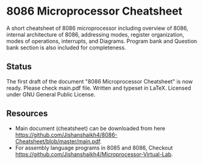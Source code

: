 # 8086 Microprocessor Cheatsheet
A short cheatsheet of 8086 microprocessor including overview of 8086, internal architecture of 8086, addressing modes, register organization, modes of operations, interrupts, and Diagrams. Program bank and Question bank section is also included for completeness.

## Status

The first draft of the document "8086 Microprocessor Cheatsheet" is now ready. Please check main.pdf file. Written and typeset in LaTeX. Licensed under GNU General Public License.

## Resources
- Main document (cheatsheet) can be downloaded from here https://github.com/Jishanshaikh4/8086-Cheatsheet/blob/master/main.pdf.
- For assembly language programs in 8085 and 8086, Checkout https://github.com/Jishanshaikh4/Microprocessor-Virtual-Lab.
